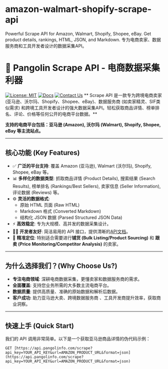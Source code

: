 # amazon-walmart-shopify-scrape-api
Powerful Scrape API for Amazon, Walmart, Shopify, Shopee, eBay. Get product details, rankings, HTML, JSON, and Markdown. 专为电商卖家、数据服务商和工具开发者设计的数据采集API。
# 🚀 Pangolin Scrape API - 电商数据采集利器 

[![License: MIT](https://img.shields.io/badge/License-MIT-yellow.svg)](https://opensource.org/licenses/MIT) [![Docs](https://img.shields.io/badge/API%20Docs-Read%20Here-blue)](https://docs.pangolinfo.com) [![Contact Us](https://img.shields.io/badge/Contact-Email%20Us-green)](mailto:your-contact-email@example.com) 
** Scrape API 是一款专为跨境电商卖家 (亚马逊、沃尔玛、Shopify、Shopee、eBay)、数据服务商 (如卖家精灵、SIF类似需求) 和跨境工具开发者设计的强大数据采集API。轻松获取商品详情、榜单排名、评论、价格等任何公开的电商平台数据。**

**支持的电商平台包括：亚马逊 (Amazon), 沃尔玛 (Walmart), Shopify, Shopee, eBay 等主流站点。**

---

## 核心功能 (Key Features)

* ✅ **广泛的平台支持**: 覆盖 Amazon (亚马逊), Walmart (沃尔玛), Shopify, Shopee, eBay 等。
* 📊 **多样化的数据类型**: 抓取商品详情 (Product Details), 搜索结果 (Search Results), 榜单排名 (Rankings/Best Sellers), 卖家信息 (Seller Information), 评论数据 (Reviews) 等。
* ⚙️ **灵活的数据格式**:
    * 原始 HTML 页面 (Raw HTML)
    * Markdown 格式 (Converted Markdown)
    * 结构化 JSON 数据 (Parsed Structured JSON Data)
* ⚡ **高效稳定**: 专为大规模、高并发的数据采集设计。
* 👨‍💻 **开发者友好**: 简洁易用的 API 接口，提供清晰的[API文档](https://docs.pangolinfo.com)。
* 🎯 **精准定位**: 特别适合需要进行**铺货 (Bulk Listing/Product Sourcing)** 和 **跟卖 (Price Monitoring/Competitor Analysis)** 的卖家。

---

## 为什么选择我们？(Why Choose Us?)

* **专注电商领域**: 深耕电商数据采集，更懂卖家和数据服务商的需求。
* **全面覆盖**: 支持您业务所需的大多数主流电商平台。
* **数据质量**: 提供高质量、准确的原始数据和解析后数据。
* **客户成功**: 助力亚马逊大卖、跨境数据服务商 、工具开发商提升效率，获取商业洞察。

---

## 快速上手 (Quick Start)

我们的 API 调用非常简单。以下是一个获取亚马逊商品详情的伪代码示例：

```http
GET [https://api.pangolinfo.com/scrape?api_key=YOUR_API_KEY&url=AMAZON_PRODUCT_URL&format=json](https://api.pangolinfo.com/scrape?api_key=YOUR_API_KEY&url=AMAZON_PRODUCT_URL&format=json)
